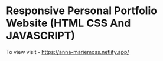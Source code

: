 # Responsive Personal Portfolio Website (HTML CSS And JAVASCRIPT)

To view visit - https://anna-mariemoss.netlify.app/
